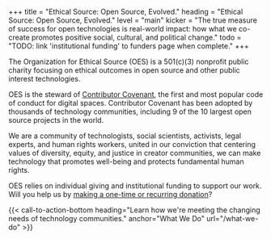 +++
title = "Ethical Source: Open Source, Evolved."
heading = "Ethical Source: Open Source, Evolved."
level = "main"
kicker = "The true measure of success for open technologies is real-world impact: how what we co-create promotes positive social, cultural, and political change."
todo = "TODO: link 'institutional funding' to funders page when complete."
+++

The Organization for Ethical Source (OES) is a 501(c)(3) nonprofit public charity focusing on ethical outcomes in open source and other public interest technologies. 

OES is the steward of <a href="https://contributor-covenant.org">Contributor Covenant</a>, the first and most popular code of conduct for digital spaces. Contributor Covenant has been adopted by thousands of technology communities, including 9 of the 10 largest open source projects in the world.

We are a community of technologists, social scientists, activists, legal experts, and human rights workers, united in our conviction that centering values of diversity, equity, and justice in creator communities, we can make technology that promotes well-being and protects fundamental human rights.

OES relies on individual giving and institutional funding to support our work. Will you help us by <a href="https://opencollective.com/ethical-source">making a one-time or recurring donation</a>?
 
{{< call-to-action-bottom heading="Learn how we're meeting the changing needs of technology communities." anchor="What We Do" url="/what-we-do" >}}



